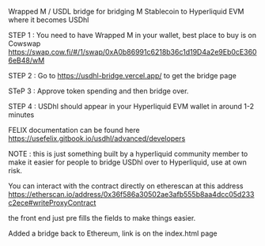 Wrapped M / USDL bridge for bridging M Stablecoin to Hyperliquid EVM where it becomes USDhl

STEP 1 : You need to have Wrapped M in your wallet, best place to buy is on Cowswap https://swap.cow.fi/#/1/swap/0xA0b86991c6218b36c1d19D4a2e9Eb0cE3606eB48/wM

STEP 2 : Go to https://usdhl-bridge.vercel.app/  to get the bridge page

STeP 3 : Approve token spending and then bridge over.

STEP 4 : USDhl should appear in your Hyperliquid EVM wallet in around 1-2 minutes

FELIX documentation can be found here https://usefelix.gitbook.io/usdhl/advanced/developers

NOTE : this is just something built by a hyperliquid community member to make it easier for people to bridge USDhl over to Hyperliquid, use at own risk.

You can interact with the contract directly on etherescan at this address https://etherscan.io/address/0x36f586a30502ae3afb555b8aa4dcc05d233c2ece#writeProxyContract

the front end just pre fills the fields to make things easier.

Added a bridge back to Ethereum, link is on the index.html page
